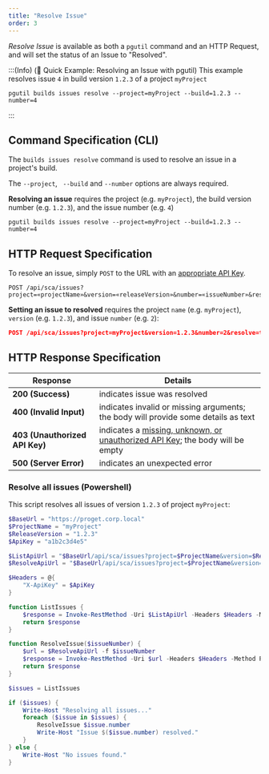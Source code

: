 ```yaml
---
title: "Resolve Issue"
order: 3
---
```


*Resolve Issue* is available as both a `pgutil` command and an HTTP Request, and will set the status of an Issue to "Resolved".

:::(Info) (🚀 Quick Example: Resolving an Issue with pgutil)
This example resolves issue `4` in build version `1.2.3` of a project `myProject`
````
pgutil builds issues resolve --project=myProject --build=1.2.3 --number=4
````
:::

## Command Specification (CLI)
The `builds issues resolve` command is used to resolve an issue in a project's build.

The `--project`, ` --build` and `--number` options are always required.

**Resolving an issue** requires the project (e.g. `myProject`), the build version number (e.g. `1.2.3`), and the issue number (e.g. `4`)

```
pgutil builds issues resolve --project=myProject --build=1.2.3 --number=4
```

## HTTP Request Specification
To resolve an issue, simply `POST` to the URL with an [appropriate API Key](/docs/proget/reference-api/proget-api-sca#authentication).

```
POST /api/sca/issues?project=«projectName»&version=«releaseVersion»&number=«issueNumber»&resolve=true
```

**Setting an issue to resolved** requires the project `name` (e.g. `myProject`), `version` (e.g. `1.2.3`), and issue `number` (e.g. `2`):

```json
POST /api/sca/issues?project=myProject&version=1.2.3&number=2&resolve=true
```

## HTTP Response Specification

| Response | Details |
| --- | --- |
| **200 (Success)** | indicates issue was resolved |
| **400 (Invalid Input)** | indicates invalid or missing arguments; the body will provide some details as text |
| **403 (Unauthorized API Key)** | indicates a [missing, unknown, or unauthorized API Key](/docs/proget/reference-api/proget-api-sca#authentication); the body will be empty |
| **500 (Server Error)** | indicates an unexpected error |

### Resolve all issues (Powershell)
This script resolves all issues of version `1.2.3` of project `myProject`:

```powershell
$BaseUrl = "https://proget.corp.local"
$ProjectName = "myProject"
$ReleaseVersion = "1.2.3"
$ApiKey = "a1b2c3d4e5"

$ListApiUrl = "$BaseUrl/api/sca/issues?project=$ProjectName&version=$ReleaseVersion"
$ResolveApiUrl = "$BaseUrl/api/sca/issues?project=$ProjectName&version=$ReleaseVersion&number={0}&resolve=true"

$Headers = @{
    "X-ApiKey" = $ApiKey
}

function ListIssues {
    $response = Invoke-RestMethod -Uri $ListApiUrl -Headers $Headers -Method Get
    return $response
}

function ResolveIssue($issueNumber) {
    $url = $ResolveApiUrl -f $issueNumber
    $response = Invoke-RestMethod -Uri $url -Headers $Headers -Method Post
    return $response
}

$issues = ListIssues

if ($issues) {
    Write-Host "Resolving all issues..."
    foreach ($issue in $issues) {
        ResolveIssue $issue.number
        Write-Host "Issue $($issue.number) resolved."
    }
} else {
    Write-Host "No issues found."
}
```